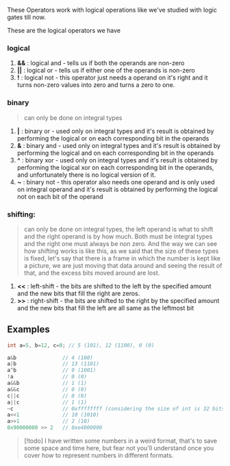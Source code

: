 These Operators work with logical operations like we've studied with logic gates till now.

These are the logical operators we have
### logical
1. **&&** : logical and - tells us if both the operands are non-zero
2. **||** : logical or - tells us if either one of the operands is non-zero
3. **!** : logical not - this operator just needs a operand on it's right and it turns non-zero values into zero and turns a zero to one.
### binary
> can only be done on integral types
1. **|** : binary or - used only on integral types and it's result is obtained by performing the logical or on each corresponding bit in the operands
2. **&** : binary and - used only on integral types and it's result is obtained by performing the logical and on each corresponding bit in the operands
3. **^** : binary xor - used only on integral types and it's result is obtained by performing the logical xor on each corresponding bit in the operands, and unfortunately there is no logical version of it.
4. **~** : binary not - this operator also needs one operand and is only used on integral operand and it's result is obtained by performing the logical not on each bit of the operand

### shifting:
> can only be done on integral types, the left operand is what to shift and the right operand is by how much. Both must be integral types and the right one must always be non zero.
> And the way we can see how shifting works is like this, as we said that the size of these types is fixed, let's say that there is a frame in which the number is kept like a picture, we are just moving that data around and seeing the result of that, and the excess bits moved around are lost.
1. **<<** : left-shift - the bits are shifted to the left by the specified amount and the new bits that fill the right are zeros.
2. **>>** : right-shift - the bits are shifted to the right by the specified amount and the new bits that fill the left are all same as the leftmost bit

## Examples
```c
int a=5, b=12, c=0; // 5 (101), 12 (1100), 0 (0)

a&b               // 4 (100)
a|b               // 13 (1101)
a^b               // 9 (1001)
!a                // 0 (0)
a&&b              // 1 (1)
a&&c              // 0 (0)
c||c              // 0 (0)
a||c              // 1 (1)
~c                // 0xffffffff (considering the size of int is 32 bits)
a<<1              // 10 (1010)
a>>1              // 2 (10)
0x90000000 >> 2   // 0xe4000000
```

> [!todo] I have written some numbers in a weird format, that's to save some space and time here, but fear not you'll understand once you cover how to represent numbers in different formats.
